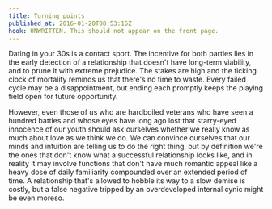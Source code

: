 ```yaml
---
title: Turning points
published_at: 2016-01-20T08:53:16Z
hook: UNWRITTEN. This should not appear on the front page.
---
```


Dating in your 30s is a contact sport. The incentive for both parties lies in
the early detection of a relationship that doesn't have long-term viability,
and to prune it with extreme prejudice. The stakes are high and the ticking
clock of mortality reminds us that there's no time to waste. Every failed cycle
may be a disappointment, but ending each promptly keeps the playing field open
for future opportunity.

However, even those of us who are hardboiled veterans who have seen a hundred
battles and whose eyes have long ago lost that starry-eyed innocence of our
youth should ask ourselves whether we really know as much about love as we
think we do. We can convince ourselves that our minds and intuition are telling us
to do the right thing, but by definition we're the ones that don't know what a
successful relationship looks like, and in reality it may involve functions
that don't have much romantic appeal like a heavy dose of daily familiarity
compounded over an extended period of time. A relationship that's allowed to
hobble its way to a slow demise is costly, but a false negative tripped by an
overdeveloped internal cynic might be even moreso.
